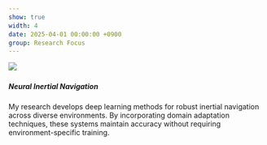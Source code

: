 ```yaml
---
show: true
width: 4
date: 2025-04-01 00:00:00 +0900
group: Research Focus
---
```

<div>
  <img data-src="/assets/images/research/inertial_nav.jpg" class="lazy w-100 rounded-top" src="/assets/images/empty_300x200.png">
  <div class="card-body">
    <h5 class="card-title">Neural Inertial Navigation</h5>
    <p class="card-text">
      My research develops deep learning methods for robust inertial navigation across diverse environments. By incorporating domain adaptation techniques, these systems maintain accuracy without requiring environment-specific training.
    </p>
  </div>
</div>